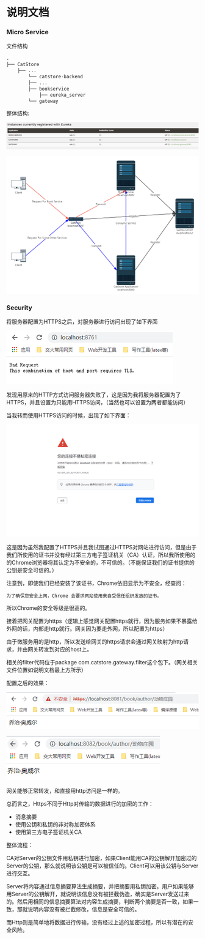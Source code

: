 # 说明文档

### Micro Service

文件结构

```
.
├── CatStore
	├── ...
    	└── catstore-backend
		├── ...
		├── bookservice 
        	├── eureka_server
 		└── gateway
```

整体结构:

![](../notes/imgs/eureka_clients.png)

![](../notes/imgs/eureka+gateway.png)

### Security

将服务器配置为HTTPS之后，对服务器进行访问出现了如下界面

![](../notes/imgs/https_result_01.png)

发现用原来的HTTP方式访问服务器失败了，这是因为我将服务器配置为了HTTPS，并且设置为只能用HTTPS访问，（当然也可以设置为两者都能访问）

当我转而使用HTTPS访问的时候，出现了如下界面：

<img src="../notes/imgs/https_result_02.png" style="zoom: 80%;" />

这是因为虽然我配置了HTTPS并且我试图通过HTTPS对网站进行访问，但是由于我们所使用的证书并没有经过第三方电子签证机关（CA）认证，所以我所使用的的Chrome浏览器将其认定为不安全的，不可信的。（不能保证我们的证书提供的公钥是安全可信的。）

注意到，即使我们已经安装了该证书，Chrome依旧显示为不安全，经查阅：

`为了确保您安全上网，Chrome 会要求网站使用来自受信任组织发放的证书。`

所以Chrome的安全等级是很高的。

接着把网关配置为https（逻辑上感觉网关配置https就行，因为服务如果不暴露给外网的话，内部走http就行。网关因为要走外网，所以配置为https）

由于微服务用的是http，所以发送给网关的https请求会通过网关映射为http请求，并由网关转发到对应的host上。

相关的filter代码位于package com.catstore.gateway.filter这个包下。（网关相关文件位置如说明文档最上方所示）

配置之后的效果：

![](../notes/imgs/https_result_03.png)

![](../notes/imgs/https_result_04.png)

网关能够正常转发，和直接用http访问是一样的。

总而言之，Https不同于Http对传输的数据进行的加密的工作：

+ 消息摘要
+ 使用公钥和私钥的非对称加密体系
+ 使用第三方电子签证机关CA

整体流程：

CA对Server的公钥文件用私钥进行加密，如果Client能用CA的公钥解开加密过的Server的公钥，那么就说明该公钥是可以被信任的。Client可以用该公钥与Server进行交互。

Server将内容通过信息摘要算法生成摘要，并把摘要用私钥加密。用户如果能够用Server的公钥解开，就说明该信息没有被拦截伪造，确实是Server发送过来的。然后用相同的信息摘要算法对内容生成摘要，判断两个摘要是否一致，如果一致，那就说明内容没有被拦截修改，信息是安全可信的。

而Http则是简单地将数据进行传输，没有经过上述的加密过程，所以有潜在的安全风险。

